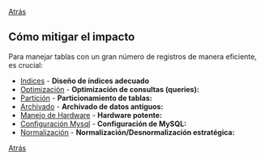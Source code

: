 
<a href='s10_rendimiento_del_trafico.md'>Atrás</a>

## Cómo mitigar el impacto

Para manejar tablas con un gran número de registros de manera eficiente, es crucial:

* <a href='s31_mitigar_impacto.md'>Indices</a> - **Diseño de índices adecuado**  
* <a href='s32_mitigar_impacto.md'>Optimización</a> - **Optimización de consultas (queries):**  
* <a href='s33_mitigar_impacto.md'>Partición</a> - **Particionamiento de tablas:**  
* <a href='s34_mitigar_impacto.md'>Archivado</a> - **Archivado de datos antiguos:**  
* <a href='s35_mitigar_impacto.md'>Manejo de Hardware</a> - **Hardware potente:**  
* <a href='s36_mitigar_impacto.md'>Configuración Mysql</a> - **Configuración de MySQL:**  
* <a href='s37_mitigar_impacto.md'>Normalización</a> - **Normalización/Desnormalización estratégica:**  

<a href='s10_rendimiento_del_trafico.md'>Atrás</a>
